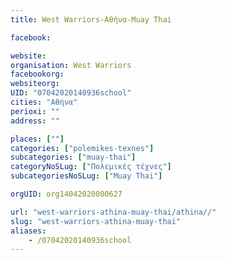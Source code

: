 ```yaml
---
title: West Warriors-Αθήνα-Muay Thai

facebook:

website:
organisation: West Warriors
facebookorg:
websiteorg:
UID: "07042020140936school"
cities: "Αθήνα"
perioxi: ""
address: ""

places: [""]
categories: ["polemikes-texnes"]
subcategories: ["muay-thai"]
categoryNoSLug: ["Πολεμικές τέχνες"]
subcategoriesNoSLug: ["Muay Thai"]

orgUID: org14042020000627

url: "west-warriors-athina-muay-thai/athina//"
slug: "west-warriors-athina-muay-thai"
aliases:
    - /07042020140936school
---
```





